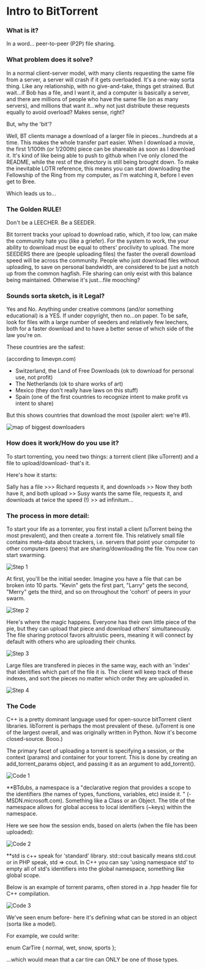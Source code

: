 # Intro to BitTorrent

### What is it?

In a word... peer-to-peer (P2P) file sharing. 

### What problem does it solve?

In a normal client-server model, with many clients requesting the same file from a server, a server will crash if it gets overloaded. It's a one-way sorta thing. Like any relationship, with no give-and-take, things get strained. But wait...if Bob has a file, and I want it, and a computer is basically a server, and there are millions of people who have the same file (on as many servers), and millions that want it...why not just distribute these requests equally to avoid overload? Makes sense, right?

But, why the 'bit'?

Well, BT clients manage a download of a larger file in pieces...hundreds at a time. This makes the whole transfer part easier. When I download a movie, the first 1/100th (or 1/200th) piece can be shareable as soon as I download it. It's kind of like being able to push to github when I've only cloned the README, while the rest of the directory is still being brought down. To make the inevitable LOTR reference, this means you can start downloading the Fellowship of the Ring from my computer, as I'm watching it, before I even get to Bree.

Which leads us to...

### The Golden RULE!

Don't be a LEECHER. Be a SEEDER.

Bit torrent tracks your upload to download ratio, which, if too low, can make the community hate you (like a griefer). For the system to work, the your ability to download must be equal to others' proclivity to upload. The more SEEDERS there are (people uploading files) the faster the overall download speed will be across the community. People who just download files without uploading, to save on personal bandwidth, are considered to be just a notch up from the common hagfish. File sharing can only exist with this balance being maintained. Otherwise it's just...file mooching?

### Sounds sorta sketch, is it Legal?

Yes and No. Anything under creative commons (and/or something educational) is a YES. If under copyright, then no...on paper. To be safe, look for files with a large number of seeders and relatively few leechers, both for a faster download and to have a better sense of which side of the law you're on.

These countries are the safest:

(according to limevpn.com)

- Switzerland, the Land of Free Downloads (ok to download for personal use, not profit)
- The Netherlands (ok to share works of art)
- Mexico (they don't really have laws on this stuff)
- Spain (one of the first countries to recognize intent to make profit vs intent to share)

But this shows countries that download the most (spoiler alert: we're #1).

![map of biggest downloaders](https://i.kinja-img.com/gawker-media/image/upload/s--FHGsk0-d--/c_fit,fl_progressive,q_80,w_636/17zg6lnxf04rnjpg.jpg "top downloaders")

### How does it work/How do you use it?

To start torrenting, you need two things: a torrent client (like uTorrent) and a file to upload/download- that's it. 

Here's how it starts: 

Sally has a file >>> Richard requests it, and downloads >> Now they both have it, and both upload >> Susy wants the same file, requests it, and downloads at twice the speed (!) >> ad infinitum...

### The process in more detail:

To start your life as a torrenter, you first install a client (uTorrent being the most prevalent), and then create a .torrent file. This relatively small file contains meta-data about trackers, i.e. servers that point your computer to other computers (peers) that are sharing/downloading the file. You now can start swarming.

![Step 1](./assets/step2.PNG?raw=true "Step 1")

At first, you'll be the initial seeder. Imagine you have a file that can be broken into 10 parts. "Kevin" gets the first part, "Larry" gets the second, "Merry" gets the third, and so on throughout the 'cohort' of peers in your swarm. 

![Step 2](./assets/step3.PNG?raw=true "Step 2")

Here's where the magic happens. Everyone has their own little piece of the pie, but they can upload that piece and download others' simultaneously. The file sharing protocol favors altruistic peers, meaning it will connect by default with others who are uploading their chunks. 

![Step 3](./assets/step4.PNG?raw=true "Step 3")

Large files are transfered in pieces in the same way, each with an 'index' that identifies which part of the file it is. The client will keep track of these indexes, and sort the pieces no matter which order they are uploaded in. 

![Step 4](./assets/step5.PNG?raw=true "Step 4")

### The Code

C++ is a pretty dominant language used for open-source bitTorrent client libraries. libTorrent is perhaps the most prevalent of these. (uTorrent is one of the largest overall, and was originally written in Python. Now it's become closed-source. Booo.)

The primary facet of uploading a torrent is specifying a session, or the context (params) and container for your torrent. This is done by creating an add_torrent_params object, and passing it as an argument to add_torrent().

![Code 1](./assets/code1.PNG?raw=true "Code1")

**BTdubs, a namespace is a "declarative region that provides a scope to the identifiers (the names of types, functions, variables, etc) inside it. " (-MSDN.microsoft.com). Something like a Class or an Object. The title of the namespace allows for global access to local identifiers (~keys) within the namespace. 


Here we see how the session ends, based on alerts (when the file has been uploaded):

![Code 2](./assets/code2.PNG?raw=true "Code2")

**std is c++ speak for 'standard' library. std::cout basically means std.cout or in PHP speak, std => cout. In C++ you can say 'using namespace std' to empty all of std's identifiers into the global namespace, something like global scope. 

Below is an example of torrent params, often stored in a .hpp header file for C++ compilation. 

![Code 3](./assets/code3.PNG?raw=true "Code3")

We've seen enum before- here it's defining what can be stored in an object (sorta like a model). 

For example, we could write:

enum CarTire { normal, wet, snow, sports };

...which would mean that a car tire can ONLY be one of those types.